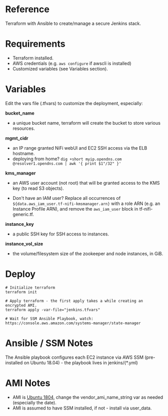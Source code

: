 # Reference
Terraform with Ansible to create/manage a secure Jenkins stack.

# Requirements
- Terraform installed.
- AWS credentials (e.g. `aws configure` if awscli is installed)
- Customized variables (see Variables section).

# Variables
Edit the vars file (.tfvars) to customize the deployment, especially:

**bucket_name**

- a unique bucket name, terraform will create the bucket to store various resources.

**mgmt_cidr**

- an IP range granted NiFi webUI and EC2 SSH access via the ELB hostname.
- deploying from home? `dig +short myip.opendns.com @resolver1.opendns.com | awk '{ print $1"/32" }'`

**kms_manager**

- an AWS user account (not root) that will be granted access to the KMS key (to read S3 objects).

- Don't have an IAM user? Replace all occurrences of `${data.aws_iam_user.tf-nifi-kmsmanager.arn}` with a role ARN (e.g. an Instance Profile ARN), and remove the `aws_iam_user` block in tf-nifi-generic.tf.

**instance_key**

- a public SSH key for SSH access to instances.

**instance_vol_size**

- the volume/filesystem size of the zookeeper and node instances, in GiB.

# Deploy
```
# Initialize terraform
terraform init

# Apply terraform - the first apply takes a while creating an encrypted AMI.
terraform apply -var-file="jenkins.tfvars"

# Wait for SSM Ansible Playbook, watch:
https://console.aws.amazon.com/systems-manager/state-manager
```

# Ansible / SSM Notes
The Ansible playbook configures each EC2 instance via AWS SSM (pre-installed on Ubuntu 18.04) - the playbook lives in jenkins/(*.yml)

# AMI Notes
- AMI is [Ubuntu 1804](https://cloud-images.ubuntu.com/locator/ec2/), change the vendor_ami_name_string var as needed (especially the date).
- AMI is assumed to have SSM installed, if not - install via user_data.
